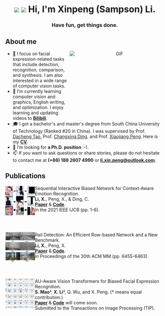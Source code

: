 <h1 align="center"><img src="https://github.com/TheDudeThatCode/TheDudeThatCode/blob/master/Assets/Hi.gif" width="29px"> <img src="https://github.com/TheDudeThatCode/TheDudeThatCode/blob/master/Assets/Earth.gif" width="24px"> Hi, I'm Xinpeng (Sampson) Li.</h1>
<h3 align="center">Have fun, get things done. </h3>

## About me
<a target="_blank" align="center">
  <img align="right" top="500" height="200" width="300" alt="GIF" src="https://media.giphy.com/media/SWoSkN6DxTszqIKEqv/giphy.gif">
</a>

- 👀 I focus on facial expression-related tasks that include detection, recognition, comparison, and synthesis. I am also interested in a wide range of computer vision tasks.
- 🌱 I’m currently learning computer vision and graphics, English writing, and optimization. I enjoy learning and updating videos to **[Bilibili](https://space.bilibili.com/111355637/)**. 
- 🎓 I got a bachelor's and master's degree from South China University of Technology (Ranked #20 in China). I was supervised by Prof. [Dacheng Tao](https://scholar.google.com/citations?user=RwlJNLcAAAAJ&hl=zh-CN&oi=ao), Prof. [Changxing Ding](https://scholar.google.com/citations?user=8Z8jplgAAAAJ&hl=zh-CN&oi=ao), and Prof. [Xiaojiang Peng](https://scholar.google.com/citations?user=7oRD67kAAAAJ&hl=zh-CN&oi=ao). Here is my **[CV](https://github.com/Sampson-Lee/Sampson-Lee/blob/main/CV%20XinpengLi%202022.pdf)**.
- 💞️ I’m looking for **a Ph.D. position** :-).
- 📫 If you want to ask questions or share stories, please do not hesitate to contact me at **(+86) 188 2607 4990** or **li.xin.peng@outlook.com**.


## Publications

[<img align="left" height="94px" width="94px" alt="IJCB" src="https://github.com/Sampson-Lee/Sampson-Lee/blob/main/IJCB_2021_SCB_Net_logo.png"/>]()
Sequential Interactive Biased Network for Context-Aware Emotion Recognition. \
**Li, X.**, Peng, X., & Ding, C. \
[**Paper**](https://github.com/Sampson-Lee/Sampson-Lee/blob/main/IJCB_2021_SCB_Net.pdf) & [**Code**](https://github.com/Sampson-Lee/SIB-Net). \
In the 2021 IEEE IJCB (pp. 1-6).

<br/>
<br/>

[<img align="left" height="94px" width="94px" alt="ACMMM" src="https://github.com/Sampson-Lee/Sampson-Lee/blob/main/ACM_MM_2022_Rail_Detection_logo.png"/>]()
Rail Detection: An Efficient Row-based Network and a New Benchmark. \
**Li, X.**, Peng, X. \
[**Paper**](https://github.com/Sampson-Lee/Sampson-Lee/blob/main/ACM_MM_2022_Rail_Detection.pdf) & [**Code**](https://github.com/Sampson-Lee/Rail-Detection). \
In Proceedings of the 30th ACM MM (pp. 6455-6463).

<br/>
<br/>

[<img align="left" height="94px" width="94px" alt="TIP" src="https://github.com/Sampson-Lee/Sampson-Lee/blob/main/TIP_2022_AU_ViT_logo.png"/>]()
AU-Aware Vision Transformers for Biased Facial Expression Recognition. \
**S. Mao**\*, **X. Li**\*, Q. Wu, and X. Peng. (\* means equal contribution.)\
[**Paper**]() & [**Code**]() will come soon. \
Submitted to the Transactions on Image Processing (TIP).

